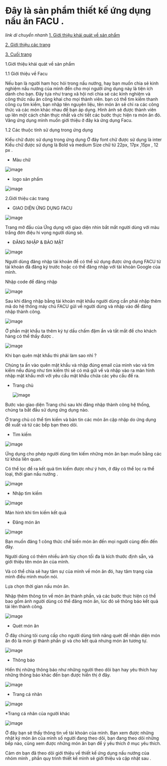 # Đây là sản phẩm thiết kế ứng dụng nấu ăn FACU .

*link di chuyển nhanh*
[1. Giới thiệu khái quát về sản phẩm  ](#Modau)

[2. Giới thiệu các trang ](#sudungct)

[3. Cuối trang ](#h)

  <a name="Modau"></a>
    1.Giới thiệu khái quát về sản phẩm 

1.1 Giới thiệu về Facu

Nếu bạn là người ham học hỏi trong nấu nướng, hay bạn muốn chia sẻ kinh nghiệm nấu nướng của mình đến cho mọi người  ứng dụng này là tiện ích dành cho bạn. Đây tựa như trang xã hội nơi chia sẻ các kinh nghiệm và công thức nấu ăn công khai cho mọi  thành viên. bạn có thể tìm kiếm  thanh công cụ tìm kiếm, bạn nhập tên nguyên liệu, tên món ăn sẽ chỉ ra các công thức và các món khác nhau để bạn áp dụng. Hình ảnh sẽ được thành viên up lên  một cách chân thực nhất và chi tiết các bước thực hiện ra món ăn đó. Vâng ứng dụng mình muốn giới thiệu ở đây kà ứng dụng Facu.

1.2   Các thuộc tính sử dụng trong ứng dụng

Kiểu chữ được sử dụng trong ứng dụng
Ở đây font chữ được sử dụng là inter
Kiểu chữ được sử dụng là Bold và medium
Size chữ từ 22px, 17px ,15px ,  12 px .

* Màu chữ 

![image](Colors.png)

* logo sản phẩm
 
 ![image](đt/Group75.png)

<a name="sudungct"></a>
    2.Giới thiệu các trang                                                                                                         
 
 
* GIAO DIỆN  ỨNG DỤNG FACU

 ![image](đt/Onboarding.png)

Trang  mở đầu của Ứng dụng  với giao diện nhìn bắt mắt người dùng với màu trắng đơn điệu hi vọng người dùng sẽ.

* ĐĂNG NHẬP & BẢO MẬT

![image](đt/dangnhap.png)

Người dùng đăng nhập tài khoản để có thể sử dụng được ứng dụng FACU từ tài khoản đã đăng ký trước hoặc có thể đăng nhập với tài khoản Google của mình.

 
Nhập code để đăng nhập

  ![image](đt/Nhậpmãxácthực.png)
 
Sau khi đăng nhập bằng tài khoản mật khẩu người dùng cần phải nhập thêm mã do hệ thống máy chủ FACU gửi về người dùng và nhập vào để đăng nhập thành công.
 
  ![image](đt/Nhậpmãbảomật.png)
 
Ở phần mật khẩu  ta thêm ký tự dấu chấm đậm ẩn và tắt mắt để cho khách hàng có thể thấy được .

 ![image](đt/Đăngnhập2.png)

 
Khi bạn quên mật khẩu thì phải làm sao nhỉ ?

Chúng ta ấn vào quên mật khẩu và nhập đúng email của mình vào và tìm kiếm nếu đúng  như tìm kiếm thì sẽ có mã gửi về và nhập vào ra màn hình nhập mật khẩu mới với yêu cầu mật khẩu chứa các yêu cầu đề ra.

* Trang chủ
 
  ![image](đt/Trangchủ.png)
  
Bước vào giao diện Trang chủ sau khi đăng nhập thành công hệ thống, chúng ta bắt đầu sử dụng ứng dụng nào.

Ở trang chủ có thể tìm kiếm và bản tin các món ăn cập nhập do ứng dụng đề xuất và từ các bếp bạn theo dõi.
 
 
* Tìm kiếm

 ![image](đt/TìmKiếm.png)

Ứng dụng cho phép người dùng tìm kiếm những món ăn bạn muốn bằng các từ khóa liên quan.

Có thể lọc để ra kết quả tìm kiếm được như ý hơn, ở đây có thể lọc ra thể loại, thời gian nấu nướng .
 
  ![image](đt/Tìmkiếmlọc.png)
 
* Nhập tìm kiếm

![image](đt/KQtìmkiếm.png)

Màn hình khi tìm kiếm kết quả
 
 
* Đăng món ăn

 ![image](đt/Upload-step2.png)

Bạn muốn đăng 1 công thức chế biến món ăn đến mọi người cùng đến đến đây.

Người dùng có thêm nhiều ảnh tùy chọn tối đa là kích thước định sẵn, và giới thiệu tên món ăn của mình.

Và có thể chia sẽ hay tâm sự của mình về món ăn đó, hay tâm trạng của mình điều mình muốn nói.

Lựa chọn thời gian nấu món ăn.

 
Nhập thêm thông tin về món ăn thành phần, và các bước thực hiện có thể bao gồm ảnh người dùng có thể đăng món ăn, lúc đó sẽ thông báo kết quả tải lên thành công.
 
  ![image](đt/Upload-success.png)
 
* Quét món ăn

Ở đây chúng tôi cung cấp cho người dùng tính năng quét để nhận diện món ăn đó là món gì thành phần gì và cho kết quả nhưng món ăn tương tự.
 
  ![image](đt/Scan-camera.png)
 
* Thông báo

Hiển thị những thông báo như những người theo dõi bạn hay yêu thích hay những thông báo khác đến bạn được hiển thị ở đây.

  ![image](đt/Thôngbáo.png)
 
* Trang cá nhân

 ![image](đt/Trangcánhân.png)
 
 *Trang cá nhân của người khác
 
  ![image](đt/Trangcánhân1ngkhac.png)
 
Ở đây bạn sẽ thấy thông tin về tài khoản của mình.  Bạn xem được những nhật ký món ăn của mình số người đang theo dõi, bạn đang theo dõi những bếp nào, cũng xem được những món ăn bạn để ý yêu thích ở mục yêu thích.
 
<a name="h"></a>

Cảm ơn bạn đã theo dõi giới thiệu về thiết kế ứng dụng nấu nướng của nhóm mình , phần quy trình thiết kế mình sẽ giới thiệu và cập nhật sau .
